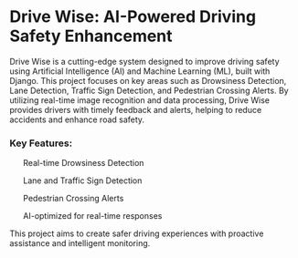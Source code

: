 <h1>Drive Wise: AI-Powered Driving Safety Enhancement</h1>
Drive Wise is a cutting-edge system designed to improve driving safety using Artificial Intelligence (AI) and Machine Learning (ML), built with Django. This project focuses on key areas such as Drowsiness Detection, Lane Detection, Traffic Sign Detection, and Pedestrian Crossing Alerts. By utilizing real-time image recognition and data processing, Drive Wise provides drivers with timely feedback and alerts, helping to reduce accidents and enhance road safety.

<h3>Key Features:</h3>
<ul>Real-time Drowsiness Detection</ul>
<ul>Lane and Traffic Sign Detection</ul>
<ul>Pedestrian Crossing Alerts</ul>
<ul>AI-optimized for real-time responses</ul>

This project aims to create safer driving experiences with proactive assistance and intelligent monitoring.

